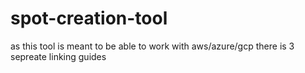 # spot-creation-tool
as this tool is meant to be able to work with aws/azure/gcp there is 3 sepreate linking guides